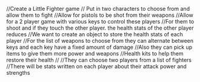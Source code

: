 //Create a Little Fighter game
// Put in two characters to choose from and allow them to fight
//Allow for pistols to be shot from their weapons
//Allow for a 2 player game with various keys to control these players
//For them to shoot and if they touch the other player. the health stats of the other player reduces
//We want to create an object to store the health stats of each player 
//For the list of weapons to choose from they can alternate between keys and each key have a fixed amount of damage
//Also they can pick up items to give them more power and weapons
//Health kits to help them restore their health
//
//They can choose two players from a list of fighters
//There will be stats written on each player about their attack power and strengths
